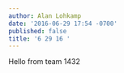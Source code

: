```yaml
---
author: Alan Lohkamp
date: '2016-06-29 17:54 -0700'
published: false
title: '6 29 16 '
---
```

Hello from team 1432 
